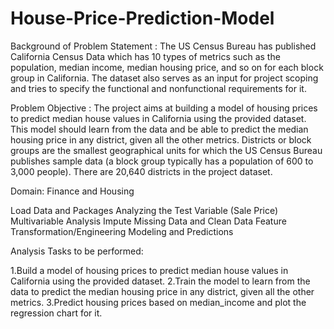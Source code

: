 # House-Price-Prediction-Model

Background of Problem Statement : The US Census Bureau has published California Census Data which has 10 types of metrics such as the population, median income, median housing price, and so on for each block group in California. The dataset also serves as an input for project scoping and tries to specify the functional and nonfunctional requirements for it.

Problem Objective : The project aims at building a model of housing prices to predict median house values in California using the provided dataset. This model should learn from the data and be able to predict the median housing price in any district, given all the other metrics. Districts or block groups are the smallest geographical units for which the US Census Bureau publishes sample data (a block group typically has a population of 600 to 3,000 people). There are 20,640 districts in the project dataset.

Domain: Finance and Housing

Load Data and Packages
Analyzing the Test Variable (Sale Price)
Multivariable Analysis
Impute Missing Data and Clean Data
Feature Transformation/Engineering
Modeling and Predictions

Analysis Tasks to be performed:

1.Build a model of housing prices to predict median house values in California using the provided dataset.
2.Train the model to learn from the data to predict the median housing price in any district, given all the other metrics.
3.Predict housing prices based on median_income and plot the regression chart for it.
